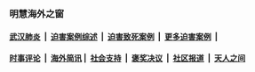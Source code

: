 
### 明慧海外之窗

####  [武汉肺炎](indexes/365.md?t=05071700) &nbsp;|&nbsp;  [迫害案例综述](indexes/328.md?t=05071700) &nbsp;|&nbsp; [迫害致死案例](indexes/277.md?t=05071700)  &nbsp;|&nbsp; [更多迫害案例](indexes/81.md?t=05071700)  &nbsp;|&nbsp; 
####  [时事评论](indexes/19.md?t=05071700) &nbsp;|&nbsp; [海外简讯](indexes/245.md?t=05071700)&nbsp;|&nbsp;  [社会支持](indexes/140.md?t=05071700) &nbsp;|&nbsp; [褒奖决议](indexes/282.md?t=05071700) &nbsp;|&nbsp; [社区报道](indexes/91.md?t=05071700)  &nbsp;|&nbsp; [天人之间](indexes/78.md?t=05071700) 

